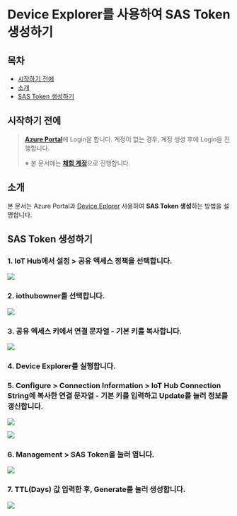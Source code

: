 # Device Explorer를 사용하여 SAS Token 생성하기



## 목차

- [시작하기 전에](#Prerequisites)
- [소개](#Introduction)
- [SAS Token 생성하기](#Create_Sas_Token)



<a name="Prerequisites"></a>
## 시작하기 전에

> [**Azure Portal**][Link-Azure-Portal]에 Login을 합니다. 계정이 없는 경우, 계정 생성 후에 Login을 진행합니다.
>
> ※ 본 문서에는 [**체험 계정**][Link-Azure-Account-Free]으로 진행합니다.



<a name="Introduction"></a>
## 소개

본 문서는 Azure Portal과 [Device Eplorer][Link-Device_Explorer] 사용하여 **SAS Token 생성**하는 방법을 설명합니다.



<a name="Create_Sas_Token"></a>
## SAS Token 생성하기

### 1. IoT Hub에서 **설정** > **공유 액세스 정책**을 선택합니다.

![][Link-Create_Sas_Token_1]

### 2. **iothubowner**를 선택합니다.

![][Link-Create_Sas_Token_2]

### 3. 공유 엑세스 키에서 **연결 문자열 - 기본 키**를 복사합니다.

![][Link-Create_Sas_Token_3]

### 4. **Device Explorer**를 실행합니다.

### 5. **Configure** > **Connection Information** > **IoT Hub Connection String**에 복사한 **연결 문자열 - 기본 키**를 입력하고 Update를 눌러 정보를 갱신합니다.

![][Link-Create_Sas_Token_4]

![][Link-Create_Sas_Token_5]

### 6. **Management** > **SAS Token**을 눌러 엽니다.

![][Link-Create_Sas_Token_6]

### 7. **TTL(Days)** 값 입력한 후, **Generate**를 눌러 생성합니다.

![][Link-Create_Sas_Token_7]



[Link-Azure-Portal]: https://portal.azure.com/
[Link-Azure-Account-Free]: https://azure.microsoft.com/ko-kr/free/
[Link-Create_Sas_Token_1]: https://github.com/Wiznet/azure-iot-kr/blob/master/images/device_explorer_create_sas_token_1.png
[Link-Create_Sas_Token_2]: https://github.com/Wiznet/azure-iot-kr/blob/master/images/device_explorer_create_sas_token_2.png
[Link-Create_Sas_Token_3]: https://github.com/Wiznet/azure-iot-kr/blob/master/images/device_explorer_create_sas_token_3.png
[Link-Device_Explorer]:https://github.com/Wiznet/azure-iot-kr/blob/master/tools/Device%20Explorer/SetupDeviceExplorer.msi
[Link-Create_Sas_Token_4]: https://github.com/Wiznet/azure-iot-kr/blob/master/images/device_explorer_create_sas_token_4.png
[Link-Create_Sas_Token_5]: https://github.com/Wiznet/azure-iot-kr/blob/master/images/device_explorer_create_sas_token_5.png
[Link-Create_Sas_Token_6]: https://github.com/Wiznet/azure-iot-kr/blob/master/images/device_explorer_create_sas_token_6.png
[Link-Create_Sas_Token_7]: https://github.com/Wiznet/azure-iot-kr/blob/master/images/device_explorer_create_sas_token_7.png